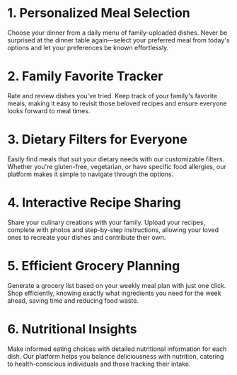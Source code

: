 # 1. Personalized Meal Selection
Choose your dinner from a daily menu of family-uploaded dishes. Never be surprised at the dinner table again—select your preferred meal from today's options and let your preferences be known effortlessly.

# 2. Family Favorite Tracker
Rate and review dishes you've tried. Keep track of your family's favorite meals, making it easy to revisit those beloved recipes and ensure everyone looks forward to meal times.

# 3. Dietary Filters for Everyone
Easily find meals that suit your dietary needs with our customizable filters. Whether you're gluten-free, vegetarian, or have specific food allergies, our platform makes it simple to navigate through the options.

# 4. Interactive Recipe Sharing
Share your culinary creations with your family. Upload your recipes, complete with photos and step-by-step instructions, allowing your loved ones to recreate your dishes and contribute their own.

# 5. Efficient Grocery Planning
Generate a grocery list based on your weekly meal plan with just one click. Shop efficiently, knowing exactly what ingredients you need for the week ahead, saving time and reducing food waste.

# 6. Nutritional Insights
Make informed eating choices with detailed nutritional information for each dish. Our platform helps you balance deliciousness with nutrition, catering to health-conscious individuals and those tracking their intake.
